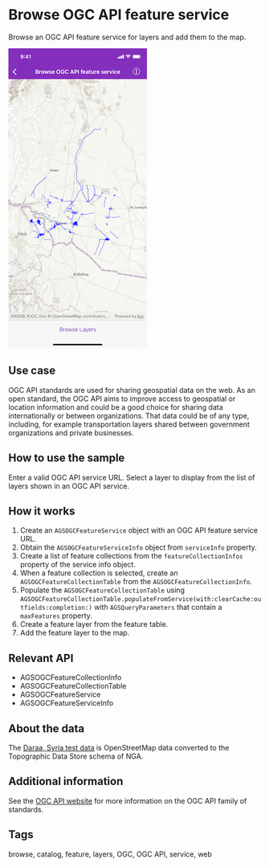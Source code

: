 # Browse OGC API feature service

Browse an OGC API feature service for layers and add them to the map.

![Image of Browse OGC API feature service](browse-OGC-API-feature-service.png)

## Use case

OGC API standards are used for sharing geospatial data on the web. As an open standard, the OGC API aims to improve access to geospatial or location information and could be a good choice for sharing data internationally or between organizations. That data could be of any type, including, for example transportation layers shared between government organizations and private businesses.

## How to use the sample

Enter a valid OGC API service URL. Select a layer to display from the list of layers shown in an OGC API service.

## How it works

1. Create an `AGSOGCFeatureService` object with an OGC API feature service URL.
2. Obtain the `AGSOGCFeatureServiceInfo` object from `serviceInfo` property.
3. Create a list of feature collections from the `featureCollectionInfos` property of the service info object.
4. When a feature collection is selected, create an `AGSOGCFeatureCollectionTable` from the `AGSOGCFeatureCollectionInfo`.
5. Populate the `AGSOGCFeatureCollectionTable` using `AGSOGCFeatureCollectionTable.populateFromService(with:clearCache:outfields:completion:)` with `AGSQueryParameters` that contain a `maxFeatures` property.
6. Create a feature layer from the feature table.
7. Add the feature layer to the map.

## Relevant API

* AGSOGCFeatureCollectionInfo
* AGSOGCFeatureCollectionTable
* AGSOGCFeatureService
* AGSOGCFeatureServiceInfo

## About the data

The [Daraa, Syria test data](https://demo.ldproxy.net/daraa) is OpenStreetMap data converted to the Topographic Data Store schema of NGA.

## Additional information

See the [OGC API website](https://ogcapi.ogc.org/) for more information on the OGC API family of standards.

## Tags

browse, catalog, feature, layers, OGC, OGC API, service, web
